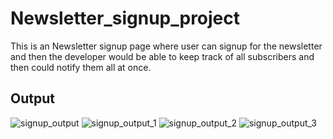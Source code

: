 
# Newsletter_signup_project

This is an Newsletter signup page where user can signup for the newsletter and then the developer would be able to keep track of all subscribers and then could notify them all at once.

## Output
![signup_output](https://github.com/AdityaKumbhar21/Newsletter-signup/assets/112404922/a3094278-da99-4739-9287-d600d14e966e)
![signup_output_1](https://github.com/AdityaKumbhar21/Newsletter-signup/assets/112404922/b87184f8-4645-418a-afbc-e6b050312fba)
![signup_output_2](https://github.com/AdityaKumbhar21/Newsletter-signup/assets/112404922/becf91c7-80bb-466b-b54a-1dffec763ccd)
![signup_output_3](https://github.com/AdityaKumbhar21/Newsletter-signup/assets/112404922/8cd35330-4b68-492a-9f6b-f96be311374c)




